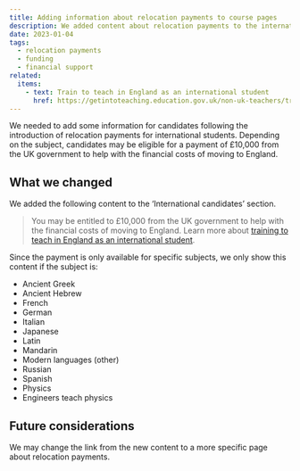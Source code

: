 ```yaml
---
title: Adding information about relocation payments to course pages
description: We added content about relocation payments to the international candidates section
date: 2023-01-04
tags:
  - relocation payments
  - funding
  - financial support
related:
  items:
    - text: Train to teach in England as an international student
      href: https://getintoteaching.education.gov.uk/non-uk-teachers/train-to-teach-in-england-as-an-international-student
---
```


We needed to add some information for candidates following the introduction of relocation payments for international students. Depending on the subject, candidates may be eligible for a payment of £10,000 from the UK government to help with the financial costs of moving to England.

## What we changed

We added the following content to the ‘International candidates’ section.

> You may be entitled to £10,000 from the UK government to help with the financial costs of moving to England. Learn more about [training to teach in England as an international student](https://getintoteaching.education.gov.uk/non-uk-teachers/train-to-teach-in-england-as-an-international-student).

Since the payment is only available for specific subjects, we only show this content if the subject is:

- Ancient Greek
- Ancient Hebrew
- French
- German
- Italian
- Japanese
- Latin
- Mandarin
- Modern languages (other)
- Russian
- Spanish
- Physics
- Engineers teach physics

## Future considerations

We may change the link from the new content to a more specific page about relocation payments.
